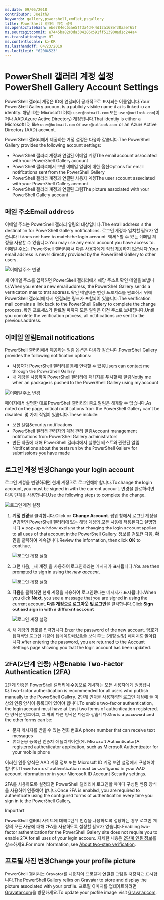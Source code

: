 ```yaml
---
ms.date: 09/05/2018
contributor: JKeithB
keywords: gallery,powershell,cmdlet,psgallery
title: PowerShell 갤러리 계정 설정
ms.openlocfilehash: ebe784ec5aae5ff3a4d444d12a168ef38aaef65f
ms.sourcegitcommit: e7445ba8203da304286c591ff513900ad1c244a4
ms.translationtype: HT
ms.contentlocale: ko-KR
ms.lasthandoff: 04/23/2019
ms.locfileid: "62084523"
---
```

# <a name="powershell-gallery-account-settings"></a><span data-ttu-id="639cc-103">PowerShell 갤러리 계정 설정</span><span class="sxs-lookup"><span data-stu-id="639cc-103">PowerShell Gallery Account Settings</span></span>

<span data-ttu-id="639cc-104">PowerShell 갤러리 계정은 ID에 연결되어 공개적으로 표시되는 이름입니다.</span><span class="sxs-lookup"><span data-stu-id="639cc-104">Your PowerShell Gallery account is a publicly visible name that is linked to an identity.</span></span> <span data-ttu-id="639cc-105">해당 ID는 Microsoft ID(예: `user@hotmail.com` 또는 `user@outlook.com`)이거나 AAD(Azure Active Directory) 계정입니다.</span><span class="sxs-lookup"><span data-stu-id="639cc-105">That identity is either a Microsoft ID, like `user@hotmail.com` or `user@outlook.com`, or an Azure Active Directory (AAD) account.</span></span>

<span data-ttu-id="639cc-106">PowerShell 갤러리에서 제공하는 계정 설정은 다음과 같습니다.</span><span class="sxs-lookup"><span data-stu-id="639cc-106">The PowerShell Gallery provides the following account settings:</span></span>

- <span data-ttu-id="639cc-107">PowerShell 갤러리 계정과 연결된 이메일 계정</span><span class="sxs-lookup"><span data-stu-id="639cc-107">The email account associated with your PowerShell Gallery account</span></span>
- <span data-ttu-id="639cc-108">PowerShell 갤러리에서 보낸 이메일 알림에 대한 옵션</span><span class="sxs-lookup"><span data-stu-id="639cc-108">Options for email notifications sent from the PowerShell Gallery</span></span>
- <span data-ttu-id="639cc-109">PowerShell 갤러리 계정과 연결된 사용자 계정</span><span class="sxs-lookup"><span data-stu-id="639cc-109">The user account associated with your PowerShell Gallery account</span></span>
- <span data-ttu-id="639cc-110">PowerShell 갤러리 계정과 연결된 그림</span><span class="sxs-lookup"><span data-stu-id="639cc-110">The picture associated with your PowerShell Gallery account</span></span>

## <a name="email-address"></a><span data-ttu-id="639cc-111">메일 주소</span><span class="sxs-lookup"><span data-stu-id="639cc-111">Email address</span></span>

<span data-ttu-id="639cc-112">이메일 주소는 PowerShell 갤러리 알림의 대상입니다.</span><span class="sxs-lookup"><span data-stu-id="639cc-112">The email address is the destination for PowerShell Gallery notifications.</span></span> <span data-ttu-id="639cc-113">로그인 계정과 일치할 필요가 없습니다.</span><span class="sxs-lookup"><span data-stu-id="639cc-113">It does not have to match the login account.</span></span> <span data-ttu-id="639cc-114">액세스할 수 있는 이메일 계정을 사용할 수 있습니다.</span><span class="sxs-lookup"><span data-stu-id="639cc-114">You may use any email account you have access to.</span></span> <span data-ttu-id="639cc-115">이메일 주소는 PowerShell 갤러리에서 다른 사용자에게 직접 제공하지 않습니다.</span><span class="sxs-lookup"><span data-stu-id="639cc-115">Your email address is never directly provided by the PowerShell Gallery to other users.</span></span>

![이메일 주소 변경](../../Images/PSGallery_AcccountEmailAddress.png)

<span data-ttu-id="639cc-117">새 이메일 주소를 입력하면 PowerShell 갤러리에서 해당 주소로 확인 메일을 보냅니다.</span><span class="sxs-lookup"><span data-stu-id="639cc-117">When you enter a new email address, the PowerShell Gallery sends a verification mail to that address.</span></span> <span data-ttu-id="639cc-118">확인 메일에는 변경 프로세스를 완료하기 위해 PowerShell 갤러리에 다시 연결되는 링크가 포함되어 있습니다.</span><span class="sxs-lookup"><span data-stu-id="639cc-118">The verification mail contains a link back to the PowerShell Gallery to complete the change process.</span></span> <span data-ttu-id="639cc-119">확인 프로세스가 완료될 때까지 모든 알림은 이전 주소로 보내집니다.</span><span class="sxs-lookup"><span data-stu-id="639cc-119">Until you complete the verification process, all notifications are sent to the previous address.</span></span>

## <a name="email-notifications"></a><span data-ttu-id="639cc-120">이메일 알림</span><span class="sxs-lookup"><span data-stu-id="639cc-120">Email notifications</span></span>

<span data-ttu-id="639cc-121">PowerShell 갤러리에서 제공하는 알림 옵션은 다음과 같습니다.</span><span class="sxs-lookup"><span data-stu-id="639cc-121">PowerShell Gallery provides the following notification options:</span></span>

- <span data-ttu-id="639cc-122">사용자가 PowerShell 갤러리를 통해 연락할 수 있음</span><span class="sxs-lookup"><span data-stu-id="639cc-122">Users can contact me through the PowerShell Gallery</span></span>
- <span data-ttu-id="639cc-123">내 계정을 사용하여 PowerShell 갤러리에 패키지를 푸시할 때 알림</span><span class="sxs-lookup"><span data-stu-id="639cc-123">Notify me when an package is pushed to the PowerShell Gallery using my account</span></span>

![이메일 주소 변경](../../Images/PSGallery_AccountEmailOptions.png)

<span data-ttu-id="639cc-125">페이지에서 설명한 대로 PowerShell 갤러리의 중요 알림은 해제할 수 없습니다.</span><span class="sxs-lookup"><span data-stu-id="639cc-125">As noted on the page, critical notifications from the PowerShell Gallery can't be disabled.</span></span>
<span data-ttu-id="639cc-126">몇 가지 작업이 있습니다.</span><span class="sxs-lookup"><span data-stu-id="639cc-126">These include:</span></span>

- <span data-ttu-id="639cc-127">보안 알림</span><span class="sxs-lookup"><span data-stu-id="639cc-127">Security notifications</span></span>
- <span data-ttu-id="639cc-128">PowerShell 갤러리 관리자의 계정 관리 알림</span><span class="sxs-lookup"><span data-stu-id="639cc-128">Account management notifications from PowerShell Gallery administrators</span></span>
- <span data-ttu-id="639cc-129">만든 제출에 대해 PowerShell 갤러리에서 실행한 테스트와 관련된 알림</span><span class="sxs-lookup"><span data-stu-id="639cc-129">Notifications about the tests run by the PowerShell Gallery for submissions you have made</span></span>

## <a name="change-your-login-account"></a><span data-ttu-id="639cc-130">로그인 계정 변경</span><span class="sxs-lookup"><span data-stu-id="639cc-130">Change your login account</span></span>

<span data-ttu-id="639cc-131">로그인 계정을 변경하려면 현재 계정으로 로그인해야 합니다.</span><span class="sxs-lookup"><span data-stu-id="639cc-131">To change the login account, you must be signed in with the current account.</span></span> <span data-ttu-id="639cc-132">변경을 완료하려면 다음 단계를 사용합니다.</span><span class="sxs-lookup"><span data-stu-id="639cc-132">Use the following steps to complete the change.</span></span>

![로그인 계정 설정](../../Images/PSGallery_LoginAccountSettings.png)

1. <span data-ttu-id="639cc-134">**계정 변경**을 클릭합니다.</span><span class="sxs-lookup"><span data-stu-id="639cc-134">Click on **Change Account**.</span></span> <span data-ttu-id="639cc-135">팝업 창에서 로그인 계정을 변경하면 PowerShell 갤러리에 있는 해당 계정의 모든 사용에 적용된다고 설명합니다.</span><span class="sxs-lookup"><span data-stu-id="639cc-135">A pop-up window explains that changing the login account applies to all uses of that account in the PowerShell Gallery.</span></span> <span data-ttu-id="639cc-136">정보를 검토한 다음, **확인**을 클릭하여 계속합니다.</span><span class="sxs-lookup"><span data-stu-id="639cc-136">Review the information, then click **OK** to continue.</span></span>

   ![로그인 계정 설정](../../Images/PSGallery_LoginAccountChange-1.png)

2. <span data-ttu-id="639cc-138">그런 다음, _새 계정_을 사용하여 로그인하라는 메시지가 표시됩니다.</span><span class="sxs-lookup"><span data-stu-id="639cc-138">You are then prompted to sign in using the _new account_.</span></span>

   ![로그인 계정 설정](../../Images/PSGallery_LoginAccountChange-2.png)

3. <span data-ttu-id="639cc-140">**다음**을 클릭하면 현재 계정을 사용하여 로그인했다는 메시지가 표시됩니다.</span><span class="sxs-lookup"><span data-stu-id="639cc-140">When you click **Next**, you see a message that you are signed in using the current account.</span></span>
   <span data-ttu-id="639cc-141">**다른 계정으로 로그아웃 및 로그인**을 클릭합니다.</span><span class="sxs-lookup"><span data-stu-id="639cc-141">Click **Sign out and sign in with a different account**.</span></span>

   ![로그인 계정 설정](../../Images/PSGallery_LoginAccountChange-3.png)

4. <span data-ttu-id="639cc-143">새 계정의 암호를 입력합니다.</span><span class="sxs-lookup"><span data-stu-id="639cc-143">Enter the password of the new account.</span></span> <span data-ttu-id="639cc-144">암호가 입력되면 로그인 계정이 업데이트되었음을 보여 주는 [계정 설정] 페이지로 돌아갑니다.</span><span class="sxs-lookup"><span data-stu-id="639cc-144">After entering the password, you are returned to the Account Settings page showing you that the login account has been updated.</span></span>


## <a name="enable-two-factor-authentication-2fa"></a><span data-ttu-id="639cc-145">2FA(2단계 인증) 사용</span><span class="sxs-lookup"><span data-stu-id="639cc-145">Enable Two-Factor Authentication (2FA)</span></span>

<span data-ttu-id="639cc-146">2단계 인증은 PowerShell 갤러리에 수동으로 게시하는 모든 사용자에게 권장됩니다.</span><span class="sxs-lookup"><span data-stu-id="639cc-146">Two-factor authentication is recommended for all users who publish manually to the PowerShell Gallery.</span></span> <span data-ttu-id="639cc-147">2단계 인증을 사용하려면 로그인 계정에 둘 이상의 인증 양식이 등록되어 있어야 합니다.</span><span class="sxs-lookup"><span data-stu-id="639cc-147">To enable two-factor authentication, the login account must have at least two forms of authentication registered.</span></span> <span data-ttu-id="639cc-148">한 양식은 암호이고, 그 밖의 다른 양식은 다음과 같습니다.</span><span class="sxs-lookup"><span data-stu-id="639cc-148">One is a password and the other forms can be:</span></span>

- <span data-ttu-id="639cc-149">문자 메시지를 받을 수 있는 전화 번호</span><span class="sxs-lookup"><span data-stu-id="639cc-149">A phone number that can receive text messages</span></span>
- <span data-ttu-id="639cc-150">휴대폰용 등록된 인증자 애플리케이션(예: Microsoft Authenticator)</span><span class="sxs-lookup"><span data-stu-id="639cc-150">A registered authenticator application, such as Microsoft Authenticator for your mobile phone</span></span>

<span data-ttu-id="639cc-151">이러한 인증 양식은 AAD 계정 정보 또는 Microsoft ID 계정 보안 설정에서 구성해야 합니다.</span><span class="sxs-lookup"><span data-stu-id="639cc-151">These forms of authentication must be configured in your AAD account information or in your Microsoft ID Account Security settings.</span></span>

<span data-ttu-id="639cc-152">2FA를 사용하도록 설정되면 PowerShell 갤러리에 로그인할 때마다 구성된 인증 양식을 사용하여 인증해야 합니다.</span><span class="sxs-lookup"><span data-stu-id="639cc-152">Once 2FA is enabled, you are required to authenticate using the configured forms of authentication every time you sign in to the PowerShell Gallery.</span></span>

> [!IMPORTANT]
> <span data-ttu-id="639cc-153">PowerShell 갤러리 사이트에 대해 2단계 인증을 사용하도록 설정하는 경우 로그인 계정의 모든 사용에 대해 2FA를 사용하도록 설정할 필요가 없습니다.</span><span class="sxs-lookup"><span data-stu-id="639cc-153">Enabling two-factor authentication for the PowerShell Gallery site does not require you to enable 2FA for all uses of your login account.</span></span> <span data-ttu-id="639cc-154">자세한 내용은 [2단계 인증 정보](https://support.microsoft.com/help/12408/microsoft-account-about-two-step-verification)를 참조하세요.</span><span class="sxs-lookup"><span data-stu-id="639cc-154">For more information, see [About two-step verification](https://support.microsoft.com/help/12408/microsoft-account-about-two-step-verification).</span></span>

## <a name="change-your-profile-picture"></a><span data-ttu-id="639cc-155">프로필 사진 변경</span><span class="sxs-lookup"><span data-stu-id="639cc-155">Change your profile picture</span></span>

<span data-ttu-id="639cc-156">PowerShell 갤러리는 Gravatar를 사용하여 프로필과 연결된 그림을 저장하고 표시합니다.</span><span class="sxs-lookup"><span data-stu-id="639cc-156">The PowerShell Gallery relies on Gravatar to store and display the picture associated with your profile.</span></span> <span data-ttu-id="639cc-157">프로필 이미지를 업데이트하려면 [Gravatar.com](http://www.gravatar.com/)을 방문하세요.</span><span class="sxs-lookup"><span data-stu-id="639cc-157">To update your profile image, visit [Gravatar.com](http://www.gravatar.com/).</span></span>
